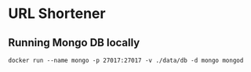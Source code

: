 # URL Shortener 

## Running Mongo DB locally

`docker run --name mongo -p 27017:27017 -v ./data/db -d mongo mongod`
